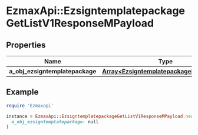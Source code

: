 # EzmaxApi::EzsigntemplatepackageGetListV1ResponseMPayload

## Properties

| Name | Type | Description | Notes |
| ---- | ---- | ----------- | ----- |
| **a_obj_ezsigntemplatepackage** | [**Array&lt;EzsigntemplatepackageListElement&gt;**](EzsigntemplatepackageListElement.md) |  |  |

## Example

```ruby
require 'Ezmaxapi'

instance = EzmaxApi::EzsigntemplatepackageGetListV1ResponseMPayload.new(
  a_obj_ezsigntemplatepackage: null
)
```

